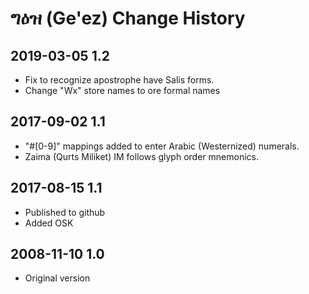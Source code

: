 # ግዕዝ (Ge'ez) Change History

## 2019-03-05 1.2
* Fix to recognize apostrophe have Salis forms.
* Change "Wx" store names to ore formal names

## 2017-09-02 1.1
* "#[0-9]" mappings added to enter Arabic (Westernized) numerals.
* Zaima (Qurts Miliket) IM follows glyph order mnemonics.

## 2017-08-15 1.1
* Published to github
* Added OSK

## 2008-11-10 1.0
* Original version
